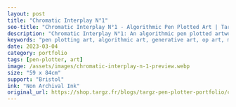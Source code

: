 ```yaml
---
layout: post
title: "Chromatic Interplay N°1"
seo-title: "Chromatic Interplay N°1 - Algorithmic Pen Plotted Art | Targz"
description: "Chromatic Interplay N°1: An algorithmic pen plotted artwork featuring geometric patterns. 59 x 84cm non archival ink on Bristol paper."
keywords: "pen plotting art, algorithmic art, generative art, op art, mathematical art, geometric patterns, bristol paper, precision plotting"
date: 2023-03-04
category: portfolio
tags: [pen-plotter, art]
image: /assets/images/chromatic-interplay-n-1-preview.webp
size: "59 x 84cm"
support: "Bristol"
ink: "Non Archival Ink"
original_url: https://shop.targz.fr/blogs/targz-pen-plotter-portfolio/chromatic-interplay-n-1
---
```




